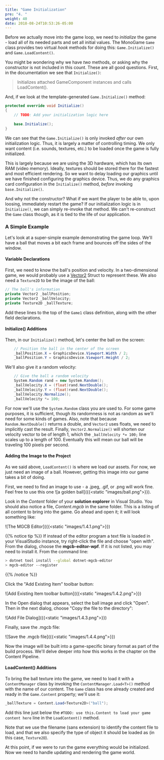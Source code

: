 ```yaml
---
title: "Game Initialization"
pre: "4. "
weight: 40
date: 2018-08-24T10:53:26-05:00
---
```


Before we actually move into the game loop, we need to _initialize_ the game - load all of its needed parts and set all initial values.  The MonoGame `Game` class provides two virtual _hook_ methods for doing this: `Game.Initialize()` and `Game.LoadContent()`.

You might be wondering why we have _two_ methods, or asking why the constructor is not included in this count.  These are all good questions. First, in the documentation we see that `Initialize()`:

> Initializes attached GameComponent instances and calls LoadContent().

And, if we look at the template-generated `Game.Initialize()` method:

```csharp
protected override void Initialize()
{
    // TODO: Add your initialization logic here
 
    base.Initialize();
}
```

We can see that the `Game.Initialize()` is only invoked _after_ our own initialization logic.  Thus, it is largely a matter of controlling timing.  We only want content (i.e. sounds, textures, etc.) to be loaded once the game is fully initialized.

This is largely because we are using the 3D hardware, which has its own RAM (video memory).  Ideally, textures should be stored there for the fastest and most efficient rendering.  So we want to delay loading our graphics until we have finished configuring the graphics device.  Thus, we do any graphics card configuration in the `Initialize()` method, _before_ invoking `base.Initialize()`.  

And why not the constructor?  What if we want the player to be able to, upon loosing, immediately restart the game?  If our initialization logic is in `Initialize()`, we can simply re-invoke that method.  We can't re-construct the `Game` class though, as it is tied to the life of our application.

### A Simple Example
Let's look at a super-simple example demonstrating the game loop.  We'll have a ball that moves a bit each frame and bounces off the sides of the window.  

#### Variable Declarations
First, we need to know the ball's position and velocity.  In a two-dimensional game, we would probably use a [Vector2](https://docs.monogame.net/api/Microsoft.Xna.Framework.Vector2.html) Struct to represent these.  We also need a `Texture2D` to be the image of the ball:

```csharp
// The ball's information
private Vector2 _ballPosition;
private Vector2 _ballVelocity;
private Texture2D _ballTexture;
```

Add these lines to the top of the `Game1` class definition, along with the other field declarations.

#### Initialize() Additions
Then, in our `Initialize()` method, let's center the ball on the screen:

```csharp
    // Position the ball in the center of the screen
    _ballPosition.X = GraphicsDevice.Viewport.Width / 2;
    _ballPosition.Y = GraphicsDevice.Viewport.Height / 2;
```

We'll also give it a random velocity:

```csharp
    // Give the ball a random velocity
    System.Random rand = new System.Random();
    _ballVelocity.X = (float)rand.NextDouble();
    _ballVelocity.Y = (float)rand.NextDouble();
    _ballVelocity.Normalize();
    _ballVelocity *= 100;
```

For now we'll use the `System.Random` class you are used to.  For some game purposes, it is sufficient, though its randomness is not as random as we'll need for some kinds of games.  Also, note that because `Random.NextDouble()` returns a double, and `Vector2` uses floats, we need to implicitly cast the result.  Finally, `Vector2.Normalize()` will shorten our velocity vector to be of length $1$, which the `_ballVelocity *= 100;` line scales up to a length of $100$.  Eventually this will mean our ball will be traveling 100 pixels per second.

#### Adding the Image to the Project
As we said above, `LoadContent()` is where we load our assets.  For now, we just need an image of a ball.  However, getting this image into our game takes a bit of doing.

First, we need to find an image to use - a .jpeg, .gif, or .png will work fine. Feel free to use this one ![a golden ball]({{<static "images/ball.png">}}).

Look in the _Content_ folder of your **solution explorer** in Visual Studio.  You should also notice a file, _Content.mgcb_ in the same folder.  This is a listing of all content to bring into the game.  Go ahead and open it; it will look something like:

![The MGCB Editor]({{<static "images/1.4.1.png">}})

{{% notice tip %}}
If instead of the editor program a text file is loaded in your VisualStudio instance, try right-click the file and choose "open with".  From the dialog, choose the **mgcb-editor-wpf**.  If it is not listed, you may need to install it.  From the command line:

```bash
> dotnet tool install --global dotnet-mgcb-editor 
> mgcb-editor --register
```
{{% /notice %}}

Click the "Add Existing Item" toolbar button:

![Add Existing Item toolbar button]({{<static "images/1.4.2.png">}})

In the Open dialog that appears, select the ball image and click "Open".  Then in the next dialog, choose "Copy the file to the directory":

![Add File Dialog]({{<static "images/1.4.3.png">}})

Finally, save the .mgcb file:

![Save the .mgcb file]({{<static "images/1.4.4.png">}})

Now the image will be built into a game-specific binary format as part of the build process.  We'll delve deeper into how this works in the chapter on the Content Pipeline.

#### LoadContent() Additions
To bring the ball texture into the game, we need to load it with a `ContentManager` class by invoking the `ContentManager.Load<T>()` method with the name of our content.  The `Game` class has one already created and ready in the `Game.Content` property; we'll use it:

```csharp 
_ballTexture = Content.Load<Texture2D>("ball");
```

Add this line just below the `#TODO: use this.Content to load your game content here` line in the `LoadContent()` method.

Note that we use the filename (sans extension) to identify the content file to load, and that we also specify the type of object it should be loaded as (in this case, `Texture2D`).

At this point, if we were to run the game everything would be initialized.  Now we need to handle updating and rendering the game world.